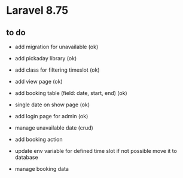 # Laravel 8.75

## to do
* add migration for unavailable (ok)
* add pickaday library (ok)
* add class for filtering timeslot (ok)
* add view page (ok)
* add booking table (field: date, start, end) (ok)
* single date on show page (ok)
* add login page for admin (ok)
* manage unavailable date (crud)

* add booking action
* update env variable for defined time slot if not possible move it to database
* manage booking data 